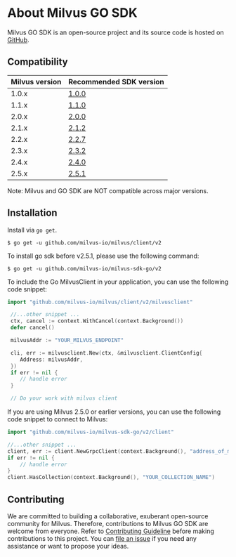 # About Milvus GO SDK

Milvus GO SDK is an open-source project and its source code is hosted on [GitHub](https://github.com/milvus-io/milvus/tree/master/client).

## Compatibility

| Milvus version | Recommended SDK version      |
| -------------- | ---------------------------- |
| 1.0.x | [1.0.0](https://github.com/milvus-io/milvus-sdk-go/tree/v1.0.0) |
| 1.1.x | [1.1.0](https://github.com/milvus-io/milvus-sdk-go/tree/v1.1.0) |
| 2.0.x	| [2.0.0](https://github.com/milvus-io/milvus-sdk-go/tree/v2.0.0)|
| 2.1.x	| [2.1.2](https://github.com/milvus-io/milvus-sdk-go/tree/v2.1.2)|
| 2.2.x	| [2.2.7](https://github.com/milvus-io/milvus-sdk-go/tree/v2.2.8)|
| 2.3.x	| [2.3.2](https://github.com/milvus-io/milvus-sdk-go/tree/v2.3.3)|
| 2.4.x	| [2.4.0](https://github.com/milvus-io/milvus-sdk-go/tree/v2.4.1)|
| 2.5.x	| [2.5.1](https://github.com/milvus-io/milvus/tree/client/v2.5.1/client)|

Note: Milvus and GO SDK are NOT compatible across major versions.

## Installation

Install via `go get`.

```shell
$ go get -u github.com/milvus-io/milvus/client/v2
```

<div class="alert note">

To install go sdk before v2.5.1, please use the following command:

```shell
$ go get -u github.com/milvus-io/milvus-sdk-go/v2
```

</div>

To include the Go MilvusClient in your application, you can use the following code snippet:

```go
import "github.com/milvus-io/milvus/client/v2/milvusclient"

 //...other snippet ...
 ctx, cancel := context.WithCancel(context.Background())
 defer cancel()

 milvusAddr := "YOUR_MILVUS_ENDPOINT"

 cli, err := milvusclient.New(ctx, &milvusclient.ClientConfig{
 	Address: milvusAddr,
 })
 if err != nil {
 	// handle error
 }

 // Do your work with milvus client
```

<div class="alert note">

If you are using Milvus 2.5.0 or earlier versions, you can use the following code snippet to connect to Milvus:

```go
import "github.com/milvus-io/milvus-sdk-go/v2/client"

//...other snippet ...
client, err := client.NewGrpcClient(context.Background(), "address_of_milvus")
if err != nil {
    // handle error
}
client.HasCollection(context.Background(), "YOUR_COLLECTION_NAME")
```

</div>

## Contributing

We are committed to building a collaborative, exuberant open-source community for Milvus. Therefore, contributions to Milvus GO SDK are welcome from everyone. Refer to [Contributing Guideline](https://github.com/milvus-io/milvus/blob/master/CONTRIBUTING.md) before making contributions to this project. You can [file an issue](https://github.com/milvus-io/milvus/issues/new/choose) if you need any assistance or want to propose your ideas.
